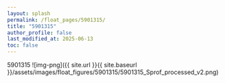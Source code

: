 ```yaml
---
layout: splash
permalink: /float_pages/5901315/
title: "5901315"
author_profile: false
last_modified_at: 2025-06-13
toc: false
---
```

 
5901315
![img-png]({{ site.url }}{{ site.baseurl }}/assets/images/float_figures/5901315/5901315_Sprof_processed_v2.png)